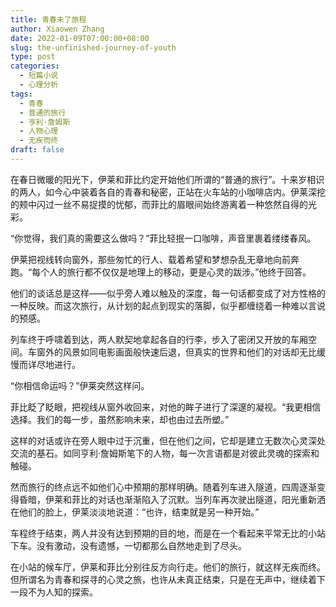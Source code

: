 ```yaml
---
title: 青春未了旅程
author: Xiaowen Zhang
date: 2022-01-09T07:00:00+08:00
slug: the-unfinished-journey-of-youth
type: post
categories:
  - 短篇小说
  - 心理分析
tags:
  - 青春
  - 普通的旅行
  - 亨利·詹姆斯
  - 人物心理
  - 无疾而终
draft: false
---
```


在春日微暖的阳光下，伊莱和菲比约定开始他们所谓的“普通的旅行”。十来岁相识的两人，如今心中装着各自的青春和秘密，正站在火车站的小咖啡店内。伊莱深挖的颊中闪过一丝不易捉摸的忧郁，而菲比的眉眼间始终游离着一种悠然自得的光彩。

“你觉得，我们真的需要这么做吗？”菲比轻抿一口咖啡，声音里裹着缕缕春风。

伊莱把视线转向窗外，那些匆忙的行人、载着希望和梦想杂乱无章地向前奔跑。“每个人的旅行都不仅仅是地理上的移动，更是心灵的跋涉。”他终于回答。

他们的谈话总是这样——似乎旁人难以触及的深度，每一句话都变成了对方性格的一种反映。而这次旅行，从计划的起点到现实的落脚，似乎都缠绕着一种难以言说的预感。

列车终于呼啸着到达，两人默契地拿起各自的行李，步入了密闭又开放的车厢空间。车窗外的风景如同电影画面般快速后退，但真实的世界和他们的对话却无比缓慢而详尽地进行。

“你相信命运吗？”伊莱突然这样问。

菲比眨了眨眼，把视线从窗外收回来，对他的眸子进行了深邃的凝视。“我更相信选择。我们的每一步，虽然影响未来，却也由过去所塑。”

这样的对话或许在旁人眼中过于沉重，但在他们之间，它却是建立无数次心灵深处交流的基石。如同亨利·詹姆斯笔下的人物，每一次言语都是对彼此灵魂的探索和触碰。

然而旅行的终点远不如他们心中预期的那样明确。随着列车进入隧道，四周逐渐变得昏暗，伊莱和菲比的对话也渐渐陷入了沉默。当列车再次驶出隧道，阳光重新洒在他们的脸上，伊莱淡淡地说道：“也许，结束就是另一种开始。”

车程终于结束，两人并没有达到预期的目的地，而是在一个看起来平常无比的小站下车。没有激动，没有遗憾，一切都那么自然地走到了尽头。

在小站的候车厅，伊莱和菲比分别往反方向行走。他们的旅行，就这样无疾而终。但所谓名为青春和探寻的心灵之旅，也许从未真正结束，只是在无声中，继续着下一段不为人知的探索。